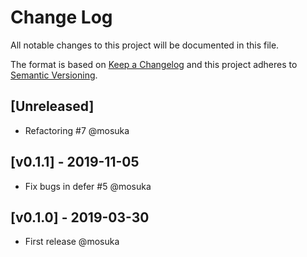 # Change Log

All notable changes to this project will be documented in this file.

The format is based on [Keep a Changelog](http://keepachangelog.com/)
and this project adheres to [Semantic Versioning](http://semver.org/).

## [Unreleased]

- Refactoring #7 @mosuka

## [v0.1.1] - 2019-11-05

- Fix bugs in defer #5 @mosuka

## [v0.1.0] - 2019-03-30

- First release @mosuka
